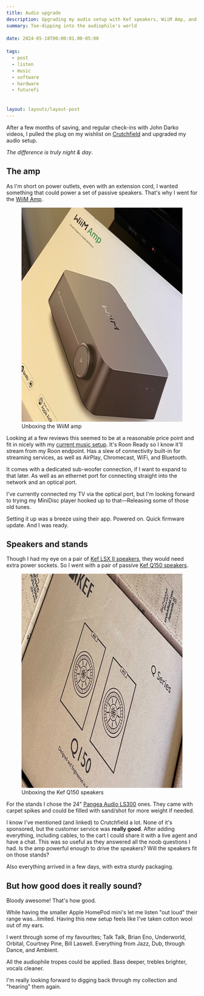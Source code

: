 ```yaml
---
title: Audio upgrade
description: Upgrading my audio setup with Kef speakers, WiiM Amp, and Pangea stands
summary: Toe-dipping into the audiophile's world

date: 2024-05-18T00:00:01.00-05:00

tags:
  - post
  - listen
  - music
  - software
  - hardware
  - futurefi


layout: layouts/layout-post
---
```


After a few months of saving, and regular check-ins with John Darko videos, I pulled the plug on my wishlist on <a href="https://www.crutchfield.com/" title="">Crutchfield</a> and upgraded my audio setup.

<em>The difference is truly night & day</em>.

## The amp
As I'm short on power outlets, even with an extension cord, I wanted something that could power a set of passive speakers. That's why I went for the <a href="https://www.wiimhome.com/wiimamp/overview" title="">WiiM Amp</a>.

<figure>
<img class="img-border" src="/img/2024-05-16-new-amp.jpeg" alt="uboxing the amp" width="1000" height="562" />
  <figcaption>Unboxing the WiiM amp</figcaption>
</figure>

Looking at a few reviews this seemed to be at a reasonable price point and fit in nicely with my <a href="/posts/2024-02-10-my-music-setup/" title="my previous post">current music setup</a>.  It's Roon Ready so I know it'll stream from my Roon endpoint. Has a slew of connectivity built-in for streaming services, as well as AirPlay, Chromecast, WiFi, and Bluetooth.

It comes with a dedicated sub-woofer connection, if I want to expand to that later. As well as an ethernet port for connecting straight into the network and an optical port.

I've currently connected my TV via the optical port, but I'm looking forward to trying my MiniDisc player hooked up to that—Releasing some of those old tunes.

Setting it up was a breeze using their app. Powered on. Quick firmware update. And I was ready.

## Speakers and stands
Though I had my eye on a pair of <a href="https://www.crutchfield.com/p_991LSX2BK/KEF-LSX-II-Carbon-Black-Fabric.html" title="Crutchfield product page">Kef LSX II speakers</a>, they would need extra power sockets. So I went with a pair of passive <a href="https://www.crutchfield.com/p_991Q150B/KEF-Q150-Black.html" title="Crutchfield product page">Kef Q150 speakers</a>.
<figure>
<img class="img-border" src="/img/2024-05-16-new-speakers.jpeg" alt="uboxing speakers" width="1000" height="562" />
  <figcaption>Unboxing the Kef Q150 speakers</figcaption>
</figure>

For the stands I chose the 24" <a href="https://www.crutchfield.com/p_325LS30024/Pangea-Audio-LS300-24.html" title="Crutchfield product page">Pangea Audio LS300</a> ones.  They came with carpet spikes and could be filled with sand/shot for more weight if needed.

I know I've mentioned (and linked) to Crutchfield a lot. None of it's sponsored, but the customer service was <strong>really good</strong>.  After adding everything, including cables, to the cart I could share it with a live agent and have a chat.  This was so useful as they answered all the noob questions I had. Is the amp powerful enough to drive the speakers? Will the speakers fit on those stands?

Also everything arrived in a few days, with extra sturdy packaging.

## But how good does it really sound?
Bloody awesome!  That's how good.

While having the smaller Apple HomePod mini's let me listen "out loud" their range was...limited. Having this new setup feels like I've taken cotton wool out of my ears.

I went through some of my favourites; Talk Talk, Brian Eno, Underworld, Orbital, Courtney Pine, Bill Laswell.  Everything from Jazz, Dub, through Dance, and Ambient.

All the audiophile tropes could be applied. Bass deeper, trebles brighter, vocals cleaner.

I'm really looking forward to digging back through my collection and "hearing" them again.



